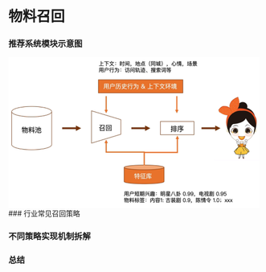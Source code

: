 # 物料召回

### 推荐系统模块示意图

<img align="center"  width='500' height='300' src="picture/pipeline_1.png"  />
### 行业常见召回策略

### 不同策略实现机制拆解

### 总结